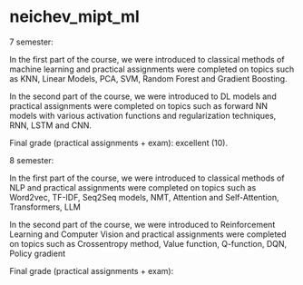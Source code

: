 # neichev_mipt_ml
7 semester:

In the first part of the course, we were introduced to classical methods of machine learning and practical assignments were completed on topics such as KNN, Linear Models, PCA, SVM, Random Forest and Gradient Boosting.

In the second part of the course, we were introduced to DL models and practical assignments were completed on topics such as forward NN models with various activation functions and regularization techniques, RNN, LSTM and CNN.

Final grade (practical assignments + exam): excellent (10).



8 semester:

In the first part of the course, we were introduced to classical methods of NLP and practical assignments were completed on topics such as Word2vec, TF-IDF, Seq2Seq models, NMT, Attention and Self-Attention, Transformers, LLM

In the second part of the course, we were introduced to Reinforcement Learning and Computer Vision and practical assignments were completed on topics such as Crossentropy method, Value function, Q-function, DQN, Policy gradient


Final grade (practical assignments + exam): 
